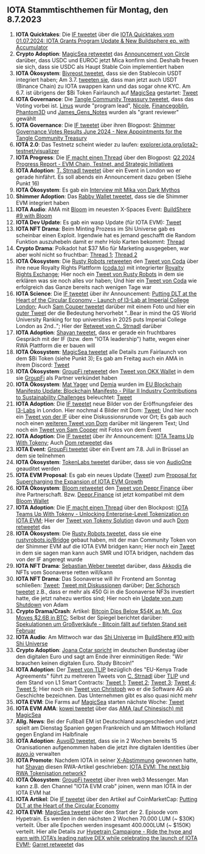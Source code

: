 ## IOTA Stammtischthemen für Montag, den 8.7.2023

1. **IOTA Quicktakes**: Die [IF tweetet]() über die [IOTA Quicktakes vom 01.07.2024: IOTA Grants Program Update & New Buildsphere ep. with Accumulator](https://www.youtube.com/watch?v=5Tti4S8ooiQ)
2. **Crypto Adoption**: [MagicSea retweetet](https://x.com/MagicSeaDEX/status/1807806378427195650) das [Announcement von Circle](https://x.com/jerallaire/status/1807791418489889279) darüber, dass USDC und EUROC jetzt Mica konfirm sind. Deshalb freuen sie sich, dass sie USDC als Haupt Stable Coin implementiert haben
3. **IOTA Ökosystem**: [Bivreost tweetet](https://x.com/bivreost/status/1807822571905106141), dass sie den Stablecoin USDT integriert haben; Am 3.7. [tweeten sie](https://x.com/bivreost/status/1808456229980688450), dass man jetzt auch USDT (Binance Chain) zu IOTA swappen kann und das sogar ohne KYC. Am 6.7. ist übrigens der $Bi Token Fairlaunch auf [MagicSea](https://x.com/MagicSeaDEX) gestartet: [Tweet](https://x.com/MagicSeaDEX/status/1807338289029935384)
4. **IOTA Governance**: Die [Tangle Community Treassury tweetet](https://x.com/TangleTreasury/status/1808026970514399456), dass das Voting vorbei ist. [Linus](https://x.com/LinusNaumann) wurde "program lead", [Nicole](https://x.com/cheerful_nicole), [Financegoblin](https://x.com/finanzgoblin), [Phantom3D](https://x.com/Phantom_3D) und [James_Gens_Notes](https://x.com/STWei8) wurden als "grant reviewer" gewählt
5. **IOTA Governance**: Die [IF tweetet](https://x.com/shimmernet/status/1809225732150694370) über ihren Blogpost: [Shimmer Governance Votes Results June 2024 - New Appointments for the Tangle Community Treasury](https://blog.shimmer.network/governance-votes-results-june-2024/)
6. **IOTA 2.0**: Das Testnetz scheint wieder zu laufen: [explorer.iota.org/iota2-testnet/visualizer](https://explorer.iota.org/iota2-testnet/visualizer/)
7. **IOTA Progress**: Die [IF macht einen Thread](https://x.com/iota/status/1808123464978415915) über den Blogpost: [Q2 2024 Progress Report - EVM Chain, Testnet, and Strategic Initiatives](https://blog.iota.org/q2-2024-progress-report/)
8. **IOTA Adoption**: [T. Strnadl tweetet](https://x.com/archimate/status/1808348072662966710) über ein Event in London wo er gerade hinfährt. Es soll abends ein Announcement dazu geben (Siehe Punkt 16)
9. **IOTA Ökosystem**: Es gab ein [Interview mit Mika von Dark Mythos](https://x.com/DarkMythosIOTA/status/1808135453482070512)
10. **Shimmer Adoption**: Das [Rabby Wallet tweetet](https://x.com/Rabby_io/status/1808123544053719490), dass sie die Shimmer EVM integriert haben
11. **IOTA Audio**: AMA mit [Bloom](https://x.com/bloomwalletio) im neuesten X-Spaces Event: [BuildShere #9 with Bloom](https://x.com/iota/status/1806673914665259486)
12. **IOTA Dev Update**: Es gab ein wasp Update (für IOTA EVM): [Tweet](https://x.com/Vrom14286662/status/1808396724618084461)
13. **IOTA NFT Drama**: Beim Minting Prozess im Shi Universe gab es scheinbar einen Exploit. Irgendwie hat es jemand geschafft die Random Funktion auszuhebeln damit er mehr Holo Karten bekommt: [Thread](https://x.com/servrox/status/1808778283296673914)
14. **Crypto Drama**: Polkadot hat $37 Mio für Marketing ausgegeben, war aber wohl nicht so fruchtbar: [Thread 1](https://x.com/DefiIgnas/status/1807784567241351286); [Thread 2](https://x.com/stacy_muur/status/1808084118519140370)
15. **IOTA Ökosystem**: Die [Rusty Robots retweeten](https://x.com/RustyRobotCC/status/1808477544280096800) den [Tweet von Coda](https://x.com/coda_digital/status/1808476630479691803) über ihre neue Royalty Rights Plattform ([coda.to](http://coda.to/)) mit integrierter [Royalty Rights Exchange](http://coda.to/exchange); Hier noch ein [Tweet von Rusty Robots](https://x.com/RustyRobotCC/status/1808843359751963049) in dem sie erklären was sie noch alles vor haben; Und hier ein [Tweet von Coda](https://x.com/coda_digital/status/1810217023059681292) wie erfolgreich das Ganze bereits nach wenigen Tage war
16. **IOTA Science**: Die [IF tweetet](https://x.com/iota/status/1808542476044489032) über ihr Announcement: [Putting DLT at the Heart of the Circular Economy - Launch of I3-Lab at Imperial College London](https://blog.iota.org/iota-imperial-i3-lab-launch/); Auch [Sam Couper tweetet](https://x.com/camsooper/status/1808536397243953570) darüber mit einem Foto und hier ein [guter Tweet](https://x.com/Aekyus/status/1808567923310469342) der die Bedeutung hervorhebt "..Bear in mind the QS World University Ranking for top universities in 2025 puts Imperial College London as 2nd.."; Hier der [Retweet von C. Strnadl](https://x.com/archimate/status/1808557162287018187) darüber
17. **IOTA Adoption**: [Shayan tweetet](https://x.com/oroogle/status/1808554445560508649), dass er gerade ein fruchtbares Gespräch mit der IF (bzw. dem "IOTA leadership") hatte, wegen einer RWA Plattform die er bauen will
18. **IOTA Ökosystem**: [MagicSea tweetet](https://x.com/MagicSeaDEX/status/1808591734508532138) alle Details zum Fairlaunch von dem $Bi Token (siehe Punkt 3); Es gab am Freitag auch ein AMA in ihrem Discord: [Tweet](https://x.com/MagicSeaDEX/status/1808748053060370681)
19. **IOTA Ökosystem**: [GroupFi retweetet](https://x.com/groupfi_ai/status/1808726293548314934) den [Tweet von OKX Wallet](https://x.com/okxweb3/status/1808538092954845327) in dem sie [GroupFi](https://x.com/groupfi_ai) als Partner verkündet haben
20. **IOTA Ökosystem**: [Mat Yager](https://x.com/Mat_Yarger) und [Demia](https://x.com/_Demia) wurden im [EU Blockchain Manifesto Update: Blockchain Manifesto - Pillar II Industry Contributions to Sustainability Challenges](https://blockchain-manifesto.eu/onewebmedia/Blockchain%20Manifesto%20Pillar%20II%20-%20Industry%20contribution%20to%20sustainability%20challenges.pdf) beleuchtet: [Tweet](https://x.com/validvent/status/1808456216890224800)
21. **IOTA Adoption**: Die [IF tweetet](https://x.com/iota/status/1808833219623616517) neue Bilder von der Eröffnungsfeier des [I3-Labs](https://www.imperial.ac.uk/iota-infrastructures-lab/about-us/) in London. Hier nochmal 4 Bilder mit Dom: [Tweet](https://x.com/iotanews/status/1808805213718880264); Und hier noch ein [Tweet von der IF](https://x.com/iota/status/1808840244466209259) über eine Diskussionsrunde vor Ort; Es gab auch noch einen [weiteren Tweet von Dom](https://x.com/DomSchiener/status/1808844098729636125) darüber mit längerem Text; Und noch ein [Tweet von Sam Cooper](https://x.com/camsooper/status/1808536397243953570) mit Fotos von dem Event
22. **IOTA Adoption**: Die [IF tweetet](https://x.com/iota/status/1808848246472683827) über ihr Announcement: [IOTA Teams Up With Tokeny](https://blog.iota.org/iota-teams-up-with-tokeny/); Auch [Dom retweetet](https://x.com/DomSchiener/status/1809132505410228486) das
23. **IOTA Event**: [GroupFi tweetet](https://x.com/groupfi_ai/status/1808800689142788262) über ein Event am 7.8. Juli in Brüssel an dem sie teilnehmen
24. **IOTA Ökosystem**: [TokenLabs tweetet](https://x.com/TokenLabsX/status/1808839333446578281) darüber, dass sie von [AudioOne](https://x.com/auditone_dao) geauditet werden
25. **IOTA EVM Proposal**: Es gab ein neues Update ([Tweet](https://x.com/Vrom14286662/status/1808849311758737425)) zum [Proposal for Supercharging the Expansion of IOTA EVM Growth](https://govern.iota.org/t/igp-0005-a-proposal-for-supercharging-the-expansion-of-iota-evm-growth/1756/1)
26. **IOTA Ökosystem**: [Bloom retweetet](https://x.com/bloomwalletio/status/1809259166625870293) den [Tweet von Deepr Finance](https://x.com/DeeprFinance/status/1809231064809849108) über ihre Partnerschaft. Bzw. [Deepr.Finance](https://www.deepr.finance/) ist jetzt kompatibel mit dem [Bloom Wallet](https://bloomwallet.io/)
27. **IOTA Adoption**: Die [IF macht einen Thread](https://x.com/iota/status/1808848246472683827) über den Blockpost: [IOTA Teams Up With Tokeny - Unlocking Enterprise-Level Tokenization on IOTA EVM](https://blog.iota.org/iota-teams-up-with-tokeny/); Hier der [Tweet von Tokeny Solution](https://x.com/TokenySolutions/status/1808850753080950820) davon und auch [Dom retweetet](https://x.com/DomSchiener/status/1809132505410228486) das
28. **IOTA Ökosystem**: Die [Rusty Robots tweetet](https://x.com/RustyRobotCC/status/1809579026715197846), dass sie eine [rustyrobots.io/Bridge](https://www.rustyrobot.io/bridge) gebaut haben, mit der man Community Token von der Shimmer EVM auf die IOTA EVM bridgen kann; Hier noch ein [Tweet](https://x.com/RustyRobotCC/status/1809940804225425660) in dem sie sagen man kann auch SMR und IOTA bridgen, nachdem das von der IF angeregt wurde
29. **IOTA NFT Drama**: [Sebastian Weber tweetet](https://x.com/Sebasti65365174/status/1808849257929085124) darüber, dass [Akkodis](https://x.com/akkodis_global) die NFTs vom Soonaverse retten will/kann
30. **IOTA NFT Drama**: Das Soonaverse will ihr Frontend am Sonntag schließen: [Tweet](https://x.com/soon_labs/status/1809471678428373118); [Tweet mit Diskussionen](https://x.com/Vrom14286662/status/1809842964681671149) darüber; [Der Schorsch tweetet](https://x.com/D3rSchosch/status/1809937082984648712) z.B., dass er mehr als 450 Gi in die Soonaverse NF3s investiert hatte, die jetzt nahezu wertlos sind; Hier noch ein [Update von zum Shutdown](https://github.com/soonaverse/app/issues/182#issuecomment-2212515527) von Adam
31. **Crypto Drama/Crash**: Artikel: [Bitcoin Dips Below $54K as Mt. Gox Moves $2.6B in BTC](https://www.coindesk.com/markets/2024/07/05/bitcoin-dips-below-54k-as-mt-gox-moves-26b-in-btc/); Selbst der Spiegel berichtet darüber: [Spekulationen um Großverkäufe - Bitcoin fällt auf tiefsten Stand seit Februar](https://x.com/derspiegel/status/1809185851999711561)
32. **IOTA Audio**: Am Mittwoch war das [Shi Universe](https://x.com/Shiuniverse) im [BuildShere #10 with Shi Universe](https://x.com/iota/status/1809180431381639370)
33. **Crypto Adoption**: [Joana Cotar spricht](https://x.com/CollinBrownXRP/status/1809931621992403330) im deutschen Bundestag über den digitalen Euro und sagt am Ende ihrer einminütigen Rede: "Wir brauchen keinen digitalen Euro. Study Bitcoin!"
34. **IOTA Adoption**: Der [Tweet von TLIP](https://x.com/TLIP_io/status/1809241889830326463) bezüglich des "EU-Kenya Trade Agreements" führt zu mehreren Tweets von [C. Strnadl](https://x.com/archimate) über [TLIP](https://x.com/TLIP_io) und dem Stand von L1 Smart Contracts: [Tweet 1](https://x.com/archimate/status/1809620179988394352); [Tweet 2](https://x.com/archimate/status/1809621146045690033); [Tweet 3](https://x.com/archimate/status/1809871007563337818); [Tweet 4](https://x.com/archimate/status/1809879868584136965); [Tweet 5](https://x.com/archimate/status/1809922833323008192); Hier noch ein [Tweet von Christoph](https://x.com/archimate/status/1809947222039011460) wo er die Software AG als Geschichte bezeichnen. Das Unternehmen gibt es also quasi nicht mehr
35. **IOTA EVM**: Die Farms auf [MagicSea](https://x.com/MagicSeaDEX) starten nächste Woche: [Tweet](https://x.com/MagicSeaDEX/status/1809463528400544141)
36. **IOTA EVM AMA**: [kowei tweetet](https://x.com/kowei1995/status/1809422986237341841) über das [AMA (auf Chinesisch) mit MagicSea](https://medium.com/iota%E6%84%9B%E5%A5%BD%E8%80%85%E4%B8%AD%E6%96%87%E7%A4%BE%E7%BE%A4-iota-taiwan-community/iota-%E4%B8%AD%E6%96%87%E7%A4%BE%E7%BE%A4-x-magissea-%E6%96%87%E5%AD%97ama-with-english-version-664506496a72)
37. **Allg. News**: Bei der Fußball EM ist Deutschland ausgeschieden und jetzt spielt am Dienstag Spanien gegen Frankreich und am Mittwoch Holland gegen England im Halbfinale
38. **IOTA Adoption**: [AuvoID tweetet](https://x.com/AuvoDigital/status/1810175360476094628), dass sie in 2 Wochen bereits 15 Oranisationen aufgenommen haben die jetzt ihre digitalen Identities über [auvo.io](https://auvo.io/) verwalten
39. **IOTA Promote**: Nachdem IOTA in seiner [X-Abstimmung](https://x.com/oroogle/status/1809572343305454037) gewonnen hatte, hat [Shayan](https://x.com/oroogle/status/1810059953018962360) diesen RWA-Artikel geschrieben: [IOTA EVM: The next big RWA Tokenisation network?](https://medium.com/tat-telegraph/iota-evm-the-next-big-rwa-tokenisation-network-1de9dc1bd9dd)
40. **IOTA Ökosystem**: [GroupFi tweetet](https://x.com/groupfi_ai/status/1810231580130193583) über ihren web3 Messenger. Man kann z.B. den Channel "IOTA EVM crab" joinen, wenn man IOTA in der IOTA EVM hat
41. **IOTA Artikel**: Die [IF tweetet](https://x.com/iota/status/1810016743466602978) über den Artikel auf CoinMarketCap: [Putting DLT at the Heart of the Circular Economy](https://coinmarketcap.com/community/articles/66857dd151cd6f2ea3cead1c/)
42. **IOTA EVM**: [MagicSea tweetet](https://x.com/MagicSeaDEX/status/1810038828473921574) über den Start der 2. Episode vom Hypetrain. Es werden in den nächsten 2 Wochen 70.000 LUM (~ $30K) verteilt. Über alle Epochen werden insgesamt 400.000LUM (~ $150K) verteilt. Hier alle Details zur [Hypetrain Campaigne - Ride the hype and earn with IOTA‘s leading native DEX while celebrating the launch of IOTA EVM!](https://docs.magicsea.finance/welcome/hypetrain-campaign); [Garret retweetet](https://x.com/GarrettBullish/status/1810232961251623339) das

